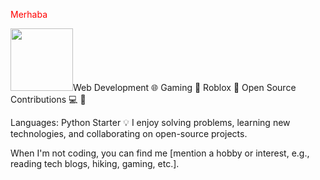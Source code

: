 <p style="color:red;">Merhaba</p>
<img height="100" src=https://upload.wikimedia.org/wikipedia/commons/thumb/c/c3/Python-logo-notext.svg/800px-Python-logo-notext.svg.png"
About Me 👋
Hi, I'm Yağız! I'm a passionate software developer who loves to build projects that make an impact. My main areas of interest are:

Web Development 🌐
Gaming 📱
Roblox 🤖
Open Source Contributions 💻
🔧 

Languages: Python Starter
💡 I enjoy solving problems, learning new technologies, and collaborating on open-source projects.

When I'm not coding, you can find me [mention a hobby or interest, e.g., reading tech blogs, hiking, gaming, etc.].
